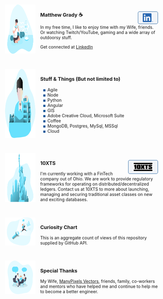 <link rel="apple-touch-icon" sizes="180x180" href="/apple-touch-icon.png">
<link rel="icon" type="image/png" sizes="32x32" href="/favicon-32x32.png">
<link rel="icon" type="image/png" sizes="16x16" href="/favicon-16x16.png">
<link rel="manifest" href="/site.webmanifest">
<link
rel="stylesheet"
href="https://cdnjs.cloudflare.com/ajax/libs/animate.css/4.1.1/animate.min.css"
/>

<div class="row">
	<img class="row-logo" src="./Watermelon_Monochromatic.svg">
	<div class="row-item"><h3>Matthew Grady ☕ <a href = "https://linkedin.com/in/matthew-grady-7b752a16"><img class="hover-friends" src="./LI-In-Bug.png" style=" float: right; max-width: 66px;
    padding: 5px 15px;
    border: 1px solid #155799; 
    background: rgba(21, 87, 153, .05);
    border-radius: 5px; max-height: 29.06px;"></a></h3> 
<div id="about"></div>

In my free time, I like to enjoy time with my Wife, friends. Or watching Twitch/YouTube, gaming and a wide array of outdoorsy stuff.

Get connected at <a href="https://linkedin.com/in/matthew-grady-7b752a16">LinkedIn</a>
	</div>
</div>

<script>

	
document.getElementById("about").innerHTML = "Hi, I'm Matthew. I do solo and agile full-stack stuff and things from behind a monitor ( or 2, or 3 ).";

const header = document.getElementsByTagName("header");
window.onwheel = function(event) {headerScrollFunction(event)};
 
function headerScrollFunction(event) {
  if (document.documentElement.scrollTop > 10 && event.deltaY > 0) {

   header[0].classList.remove('expand');
   header[0].classList.add('collapse');

  } 
 else if (document.documentElement.scrollTop < 10 && event.deltaY < 0) {

    header[0].classList.remove('collapse');
    header[0].classList.add('expand');
    window.scrollTo(0,0);

 }
}
</script>

<style>
 
 body {
  scroll-snap-type: y mandatory;
 }
 .page-header {
	background-image: url('1610.m00.i125.n015.S.c12.310635362 Vector cartoon blue cloudy sky horizontal seamless pattern.jpg') !important;
    background-size: 85%;
    background-repeat: repeat;
    background-position: 0 0;
    /*adjust s value for speed*/
     animation: animatedBackground 850s linear infinite;
}

 .page-header:after,
 .page-header:before {
    content: '';
    display: block;
    position: absolute;
    top: 0; bottom: 0; left: 0; right: 0;
}

 .page-header:before {
    background: linear-gradient(
	0deg, rgba(255,255,255,1) 25%, rgba(0,212,255,0.3) 100%);
    animation: OpacityAnim 60s ease-in-out 0s infinite alternate;
}

 .page-header:after {
    background: linear-gradient(0deg, rgba(255,255,255,1) 25%, rgba(85,48,83,0.45) 100%);
    animation: OpacityAnim 60s ease-in-out -60s infinite alternate;
}
	
@keyframes OpacityAnim {
    0%{opacity: 1.0}
    100%{opacity: 0.0}
}
	
@keyframes animatedBackground {
  from {
    background-position: 0 0;
  }
/*use negative width if you want it to flow right to left else and positive for left to right*/
  to {
    background-position: -10000px 0;
  }
}
 header {
 scroll-snap-align: start;
 }
 
 #content {
 scroll-snap-align: start;
 }
 
 #about {
 scroll-snap-align: start;
 }
 
 #stuff--things-but-not-limited-to {
 scroll-snap-align: start;
 }
 
 #10xts {
 scroll-snap-align: start;
 }

 #curiosity-chart {
 scroll-snap-align: start;
 }
 
.row {
 display: flex;
 margin-bottom: 50px;
}

.row-logo {
 width: 100px;
 margin-right: 1rem;
}

.row-item {

}

ul li { 
  list-style-image: radial-gradient(circle, #155799,  #155799);
  list-style-border: 1px solid #155799;
}
	
.collapse {
  display: flex;
  justify-content: center;
  align-items: center;
  animation: collapse .5s ease forwards, animatedBackground 850s linear infinite;
    background-size: 85%;
    background-repeat: repeat;
    background-position: 0 0;
}
	
.project-name {
z-index: 100;
    position: relative;	
}

.collapse .project-name {
 font-size: 12px;
}

.collapse a.btn {
 display: none;
}
 
.expand {
 animation: expand .5s ease forwards, animatedBackground 850s linear infinite;
 padding-top: 80px;
 padding-bottom: 80px;
    background-size: 85%;
    background-repeat: repeat;
    background-position: 0 0;
}
 
.bottom-left {
  position: fixed;
  bottom: 18px;
  left: -10px;
 }
 
 .top-right {
  position: fixed;
  top: 60px;
  right: 00px;
 }
 
 .page-header {
  background-image: linear-gradient(
  120deg, #155799, #fff);
  position: sticky;
  top: 0px;
  padding-top: 80px;
  padding-bottom: 80px;
 }
 
 .main-content h1, .main-content h2, .main-content h3, .main-content h4, .main-content h5, .main-content h6 {
  color:  #155799;
 }
 
  @keyframes collapse {
   from {
   padding-top: 80px;
   padding-bottom: 80px;
   }
   to {
   padding-top: 2px;
   padding-bottom: 2px;
   }
 }

 @keyframes expand {
   from {
    padding-top: 2px;
    padding-bottom: 2px;
   }
   to {
    padding-top: 80px;
    padding-bottom: 80px;
   }
 }
</style>

<div class="row">
	<img class="row-logo" src="./Data Arranging_Monochromatic.svg">
	<div class="row-item"><h3>Stuff & Things (But not limited to)</h3> 
<ul>
  <li>Agile</li>
  <li>Node</li>
  <li>Python</li>
  <li>Angular</li>
  <li>GIS</li>
  <li>Adobe Creative Cloud, Microsoft Suite</li>
  <li>Coffee</li>
  <li>MongoDB, Postgres, MySql, MSSql</li>
  <li>Cloud</li>
</ul>  
	</div>
</div>

<div class="row">
	<img class="row-logo" src="./Statue of liberty_Monochromatic.svg">
	<div class="row-item"><h3>10XTS <a href = "mailto: info@10xts.com"><img src="./10xts.png" style=" float: right; max-width: 66px;
    padding: 5px 15px;
    border: 1px solid #155799; 
    background: rgba(21, 87, 153, .05);
    border-radius: 5px;"></a></h3> 
I'm currently working with a FinTech company out of Ohio. We are work to provide regulatory frameworks for operating on distributed/decentralized ledgers. Contact us at 10XTS to more about launching, managing and securing traditional asset classes on new and exciting databases. 
	</div>
</div>

<div class="row">
	<img class="row-logo" src="./Spotlight _Monochromatic.svg">
	<div class="row-item"><h3>Curiosity Chart</h3> 
This is an aggregate count of views of this repository supplied by GitHub API. 
<section id="curiosity-container" class="curiosity-container"></section>
	</div>
</div>

<script src="https://d3js.org/d3.v3.min.js"></script>
<script src="https://cdnjs.cloudflare.com/ajax/libs/jquery/3.6.0/jquery.min.js" integrity="sha512-894YE6QWD5I59HgZOGReFYm4dnWc1Qt5NtvYSaNcOP+u1T9qYdvdihz0PPSiiqn/+/3e7Jo4EaG7TubfWGUrMQ==" crossorigin="anonymous" referrerpolicy="no-referrer"></script>
<script>
	
// Set the dimensions of the canvas / graph
var	margin = {top: 30, right: 20, bottom: 30, left: 50},
	width = 600 - margin.left - margin.right,
	height = 270 - margin.top - margin.bottom;
 
// Parse the date / time
var	parseDate = d3.time.format("%d-%b-%y").parse;
 
// Set the ranges
var     x = d3.scale.ordinal().rangeRoundBands([0, width], 1);
var	y = d3.scale.linear().range([height, 0]);
 
// Define the axes
var 	xAxis = d3.svg.axis()
	.scale(x)
	.orient("bottom");
 
var	yAxis = d3.svg.axis().scale(y)
	.orient("left").ticks(3);
 
// Define the line
var     valueline = d3.svg.line()
	.interpolate("basis")
	.x(function (d) {
	    return x(d.superposition);
	 })
	 .y(function (d) {
	    return y(d.value);
	 });
    
// Adds the svg canvas
var	svg = d3.select("section")
	.append("svg")
		.attr("width", width + margin.left + margin.right)
		.attr("height", height + margin.top + margin.bottom)
	.append("g")
		.attr("transform", "translate(" + margin.left + "," + margin.top + ")");
 
window.sneakyVariable = [];
 	
$.ajax({

    url : 'https://api.countapi.xyz/hit/coffeestained.github.io/about-this-dev',
    type : 'GET',
    success : function(data) { 
	const past = {value: (data.value-1)/2, superposition: 'The Past'};
        window.sneakyVariable.push(past);
	$.ajax({

	    url : 'https://api.countapi.xyz/hit/coffeestained.github.io/about-this-dev',
	    type : 'GET',
	    success : function(data) {              
		const present = {value: (data.value)/2, superposition: 'The Present'};
		window.sneakyVariable.push(present);

		window.sneakyVariable.forEach(function(d) {
			d.superposition = d.superposition;
			d.value = +d.value;
		});

		// Scale the range of the data
		x.domain(d3.extent(window.sneakyVariable, function(d) { return d.superposition; }));
		y.domain([0, d3.max(window.sneakyVariable, function(d) { return d.value; })]);

		// Add the valueline path.
		//svg.append("path")	
			//.attr("class", "line")
			//.attr("d", valueline(window.sneakyVariable));

		// Add the X Axis
		svg.append("g")		
			.attr("class", "x axis")
			.attr("transform", "translate(0," + height + ")")
			.call(xAxis);

		// Add the Y Axis
		svg.append("g")		
			.attr("class", "y axis")
			.call(yAxis);
	
		svg.selectAll(".dot")
		      .data(window.sneakyVariable, function(d){
			return d.value
		      })
		      .enter()
		      .append("circle")
		      .attr("r", 3)
		      .attr("cx", function(d,i){
			if (i == 0) return 175;
			else return 350;
		      })
		      .attr("cy", function(d){
			return d.value
		      })
		      .attr("fill", function(d){
			return '#155799';
		      });
	
	    },
	    error : function(request,error)
	    {
		alert("Request: "+JSON.stringify(request));
	    }
	});	
    },
    error : function(request,error)
    {
        alert("Request: "+JSON.stringify(request));
    }
});
	
const element = document.querySelector("h1");
element.classList.add('animate__animated');

window.sneakyAnimationEnum = ['animate__bounce','animate__pulse','animate__rubberBand','animate__shakeX',
	'animate__shakeY','animate__swing','animate__tada','animate__jello','animate__heartBeat'];
window.sneakyCurrentAnimation = window.sneakyAnimationEnum[Math.floor(Math.random()*window.sneakyAnimationEnum.length)];
element.classList.add(window.sneakyCurrentAnimation);
	
element.addEventListener("mouseover", event => {
  element.classList.remove(window.sneakyCurrentAnimation);
  let current = window.sneakyAnimationEnum[Math.floor(Math.random()*window.sneakyAnimationEnum.length)];
	window.sneakyCurrentAnimation = current;
  element.classList.add(current);
});
	
window.hoverFriends = document.querySelectorAll('img');
console.log(hoverFriends);
window.hoverFriends.forEach(element => {
	element.classList.add('animate__animated');
	element.addEventListener("mouseover", event => {
	  element.classList.remove(window.sneakyCurrentAnimation);
	  let current = window.sneakyAnimationEnum[Math.floor(Math.random()*window.sneakyAnimationEnum.length)];
		window.sneakyCurrentAnimation = current;
	  element.classList.add(current);
	});
});
</script>

<style>
path { 
  stroke: #155799;
	stroke-width: 2;
	fill: none;
}

.axis path,
.axis line {
	fill: none;
	stroke: #8ba9c7;
	stroke-width: 1;
	shape-rendering: crispEdges;
}
	
.dot {
    fill: #155799;
    stroke: #fff;
}
 </style>

<div class="row">
	<img class="row-logo" src="./Brainstorming session _Monochromatic.svg">
	<div class="row-item"><h3>Special Thanks</h3> 
		My Wife, <a href="https://www.manypixels.co/gallery">ManyPixels Vectors</a>, friends, family, co-workers and mentors who have helped me and continue to help me to become a better engineer.
	</div>
</div>



